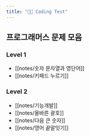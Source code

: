 ```yaml
---
title: "👩‍💻 Coding Test"
---
```


## 프로그래머스 문제 모음

### Level 1
- [[notes/숫자 문자열과 영단어]]
- [[notes/키패드 누르기]]

### Level 2
- [[notes/기능개발]]
- [[notes/올바른 괄호]]
- [[notes/다음 큰 숫자]]
- [[notes/영어 끝말잇기]]
